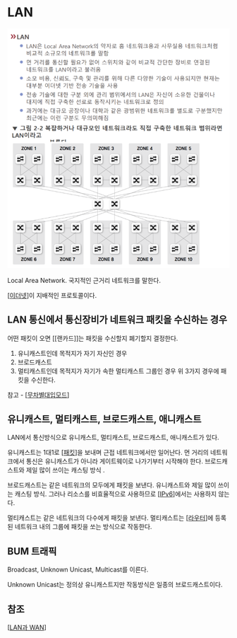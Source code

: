 # LAN

![LAN 설명](../attachments/2022-09-15-17-09-30.png)

Local Area Network.
국지적인 근거리 네트워크를 말한다. 

[[이더넷]]이 지배적인 프로토콜이다. 

## LAN 통신에서 통신장비가 네트워크 패킷을 수신하는 경우 
어떤 패킷이 오면 [[랜카드]]는 패킷을 수신할지 폐기할지 결정한다.  
1. 유니캐스트인데 목적지가 자기 자신인 경우
2. 브로드캐스트
3. 멀티캐스트인데 목적지가 자기가 속한 멀티캐스트 그룹인 경우 
위 3가지 경우에 패킷을 수신한다.  

참고 - [[무차별대입모드]]

## 유니캐스트, 멀티캐스트, 브로드캐스트, 애니캐스트

LAN에서 통신방식으로 유니캐스트, 멀티캐스트, 브로드캐스트, 애니캐스트가 있다. 

유니캐스트는 1대1로 [[패킷]]을 보내며 근접 네트워크에서만 일어난다. 먼 거리의 네트워크에서 통신은 유니캐스트가 아니라 게이트웨이로 나가기부터 시작해야 한다.  브로드캐스트와 제일 많이 쓰이는 캐스팅 방식 .

브로드캐스트는 같은 네트워크의 모두에게 패킷을 보낸다. 유니캐스트와 제일 많이 쓰이는 캐스팅 방식. 그러나 리소스를 비효율적으로 사용하므로 [[IPv6]]에서는 사용하지 않는다.  

멀티캐스트는 같은 네트워크의 다수에게 패킷을 보낸다. 멀티캐스트는 [[라우터]]에 등록된 네트워크 내의 그룹에 패킷을 쏘는 방식으로 작동한다.  

## BUM 트래픽

Broadcast, Unknown Unicast, Multicast를 이른다.

Unknown Unicast는 정의상 유니캐스트지만 작동방식은 일종의 브로드캐스트이다. 



## 참조
[[LAN과 WAN]]

[//begin]: # "Autogenerated link references for markdown compatibility"
[이더넷]: 이더넷 "이더넷"
[무차별대입모드]: 무차별대입모드 "무차별대입모드"
[패킷]: 패킷 "패킷"
[IPv6]: IPv6 "IPv6"
[라우터]: 라우터 "라우터"
[LAN과 WAN]: <LAN과 WAN> "LAN과 WAN"
[//end]: # "Autogenerated link references"